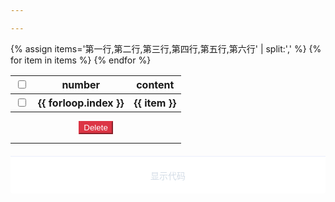 ```yaml
---

---
```


<table id='table-box'>
  <thead>
    <tr>
      <th><input type="checkbox" name='all'/></th>
      <th>number</th>
      <th>content</th>
    </tr>
  </thead>
  <tbody>
    {% assign items='第一行,第二行,第三行,第四行,第五行,第六行' | split:',' %}
    {% for item in items %}
    <tr>
      <th><input type="checkbox" name='item'/></th>
      <th>{{ forloop.index }}</th>
      <th>{{ item }}</th>
    </tr>
    {% endfor %}
    <tr>
      <th colspan="3"><button id='del-btn' class='del-btn'>Delete</button></th>
    </tr>
  </tbody>
</table>

<div class='source-box' style='height:0px;'>

</div>
<div class='showsource'></div>
<script>
  let tableDom = document.getElementById('table-box')
  let selectAll = document.getElementsByName('all')[0]
  let inputDom = document.getElementsByName('item')
  let delBtnDom = document.getElementById('del-btn')
  let selectArr = []
  selectAll.addEventListener('click', function(e) {
    inputDom.forEach((input)=>{
      input.checked = e.target.checked
      callBack(input)
    }) 
  })

  delBtnDom.addEventListener('click', ()=>{
    for(let i = 0; i < inputDom.length; i ++) {
      if(inputDom[i].checked) {
        let num = inputDom[i].parentNode.parentNode.sectionRowIndex
        tableDom.deleteRow(num+1)
        i = -1
      }
    }

    if(inputDom.length === 0 ){
      selectAll.checked = false
    }
  })

  let showSourceDom = document.getElementsByClassName('showsource')[0]
  let sourceBoxDom = document.getElementsByClassName('source-box')[0]
  
  showSourceDom.addEventListener('click', () => {
    console.log(sourceBoxDom.clientHeight);
    if(sourceBoxDom.clientHeight == 0) {
      sourceBoxDom.style.cssText="height: auto"
    } else {
      sourceBoxDom.style.cssText="height: 0"
    }
  })

  function callBack(e) {
    e.addEventListener('click', () => {
      if(!e.checked) {
        selectAll.checked = false
      } else {
        for(let item of inputDom) {
          if(!item.checked){
            selectAll.checked =false
            break
          }
          else { 
            selectAll.checked = true
          }
        }
      }
    })
  }
</script>

<style>
  input {
    cursor:pointer;
  }

  .del-btn {
    color: #fff;
    background-color: #dc3545;
    border-color: #dc3545;
    display: inline-block;
    font-weight: 400;
    text-align: center;
    vertical-align: middle;
    -webkit-user-select: none;
    -moz-user-select: none;
    -ms-user-select: none;
    user-select: none;
    transition: color .15s ease-in-out,background-color .15s ease-in-out,border-color .15s ease-in-out,box-shadow .15s ease-in-out;
    margin: 10px auto;
  }

  .del-btn:hover {
    background-color: #c82333;
    border-color: #bd2130;
  }

  .showsource {
    width: 100%;
    border-top: 1px solid #eaeefb;
    height: 44px;
    box-sizing: border-box;
    background-color: #fff;
    border-bottom-left-radius: 4px;
    border-bottom-right-radius: 4px;
    text-align: center;
    margin-top: 20px;
    color: #d3dce6;
    cursor: pointer;
    position: relative;
    padding: 20px;
    height: 60px;
  }

  .showsource::after{
    content: '显示代码';
  }

  .showsource:hover {
    color: #409eff;
    background-color: #f9fafc;
  }
</style>